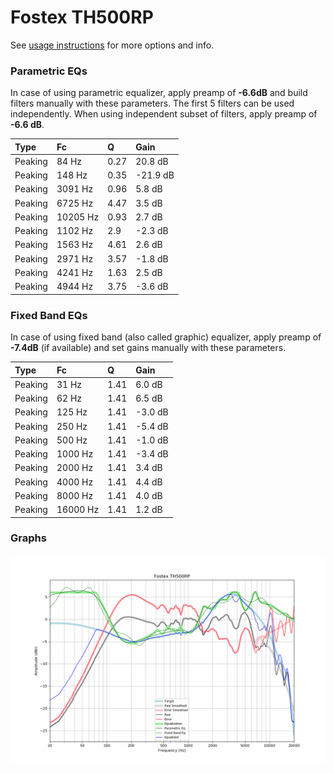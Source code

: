 # Fostex TH500RP
See [usage instructions](https://github.com/jaakkopasanen/AutoEq#usage) for more options and info.

### Parametric EQs
In case of using parametric equalizer, apply preamp of **-6.6dB** and build filters manually
with these parameters. The first 5 filters can be used independently.
When using independent subset of filters, apply preamp of **-6.6 dB**.

| Type    | Fc       |    Q | Gain     |
|:--------|:---------|:-----|:---------|
| Peaking | 84 Hz    | 0.27 | 20.8 dB  |
| Peaking | 148 Hz   | 0.35 | -21.9 dB |
| Peaking | 3091 Hz  | 0.96 | 5.8 dB   |
| Peaking | 6725 Hz  | 4.47 | 3.5 dB   |
| Peaking | 10205 Hz | 0.93 | 2.7 dB   |
| Peaking | 1102 Hz  | 2.9  | -2.3 dB  |
| Peaking | 1563 Hz  | 4.61 | 2.6 dB   |
| Peaking | 2971 Hz  | 3.57 | -1.8 dB  |
| Peaking | 4241 Hz  | 1.63 | 2.5 dB   |
| Peaking | 4944 Hz  | 3.75 | -3.6 dB  |

### Fixed Band EQs
In case of using fixed band (also called graphic) equalizer, apply preamp of **-7.4dB**
(if available) and set gains manually with these parameters.

| Type    | Fc       |    Q | Gain    |
|:--------|:---------|:-----|:--------|
| Peaking | 31 Hz    | 1.41 | 6.0 dB  |
| Peaking | 62 Hz    | 1.41 | 6.5 dB  |
| Peaking | 125 Hz   | 1.41 | -3.0 dB |
| Peaking | 250 Hz   | 1.41 | -5.4 dB |
| Peaking | 500 Hz   | 1.41 | -1.0 dB |
| Peaking | 1000 Hz  | 1.41 | -3.4 dB |
| Peaking | 2000 Hz  | 1.41 | 3.4 dB  |
| Peaking | 4000 Hz  | 1.41 | 4.4 dB  |
| Peaking | 8000 Hz  | 1.41 | 4.0 dB  |
| Peaking | 16000 Hz | 1.41 | 1.2 dB  |

### Graphs
![](./Fostex%20TH500RP.png)